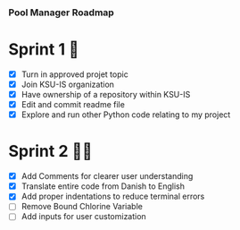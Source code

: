 ### Pool Manager Roadmap
# Sprint 1 💯
- [x] Turn in approved projet topic
- [x] Join KSU-IS organization
- [x] Have ownership of a repository within KSU-IS
- [x] Edit and commit readme file
- [x] Explore and run other Python code relating to my project
# Sprint 2 🏊‍♂️
- [X] Add Comments for clearer user understanding
- [X] Translate entire code from Danish to English 
- [X] Add proper indentations to reduce terminal errors 
- [ ] Remove Bound Chlorine Variable
- [ ] Add inputs for user customization 
